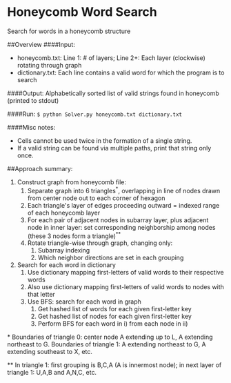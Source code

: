 # Honeycomb Word Search
Search for words in a honeycomb structure

##Overview
####Input:
* honeycomb.txt: Line 1: # of layers; Line 2+: Each layer (clockwise) rotating through graph
* dictionary.txt: Each line contains a valid word for which the program is to search

####Output:
Alphabetically sorted list of valid strings found in honeycomb (printed to stdout)

####Run:
`$ python Solver.py honeycomb.txt dictionary.txt`

####Misc notes:
* Cells cannot be used twice in the formation of a single string.
* If a valid string can be found via multiple paths, print that string only once.

##Approach summary:
1. Construct graph from honeycomb file:
    1. Separate graph into 6 triangles<sup>*</sup>, overlapping in line of nodes drawn from center node out to each corner of hexagon
    2. Each triangle's layer of edges proceeding outward = indexed range of each honeycomb layer
    3. For each pair of adjacent nodes in subarray layer, plus adjacent node in inner layer: set corresponding neighborship among nodes (these 3 nodes form a triangle)<sup>**</sup>
    4. Rotate triangle-wise through graph, changing only:
        1. Subarray indexing
        2. Which neighbor directions are set in each grouping
2. Search for each word in dictionary
    1. Use dictionary mapping first-letters of valid words to their respective words
    2. Also use dictionary mapping first-letters of valid words to nodes with that letter
    3. Use BFS: search for each word in graph
        1. Get hashed list of words for each given first-letter key
        2. Get hashed list of nodes for each given first-letter key
        3. Perform BFS for each word in i) from each node in ii)

\* Boundaries of triangle 0: center node A extending up to L, A extending northeast to G. Boundaries of triangle 1: A extending northeast to G, A extending southeast to X, etc.

\*\* In triangle 1: first grouping is B,C,A (A is innermost node); in next layer of triangle 1: U,A,B and A,N,C, etc.
